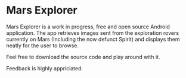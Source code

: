# Mars Explorer

Mars Explorer is a work in progress, free and open source Android application. The app retrieves images sent from the exploration rovers 
currently on Mars (Including the now defunct Spirit) and displays them neatly for the user to browse.  

Feel free to download the source code and play around with it. 

Feedback is highly appriciated.
